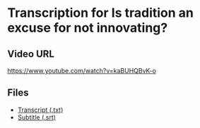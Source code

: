 # Transcription for Is tradition an excuse for not innovating?
## Video URL
https://www.youtube.com/watch?v=kaBUHQBvK-o
 
## Files
- [Transcript (.txt)](./transcript.txt)
- [Subtitle (.srt)](./transcript.srt)

